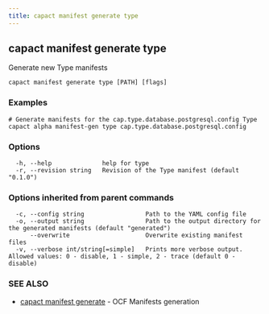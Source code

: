 ```yaml
---
title: capact manifest generate type
---
```


## capact manifest generate type

Generate new Type manifests

```
capact manifest generate type [PATH] [flags]
```

### Examples

```
# Generate manifests for the cap.type.database.postgresql.config Type
capact alpha manifest-gen type cap.type.database.postgresql.config
```

### Options

```
  -h, --help              help for type
  -r, --revision string   Revision of the Type manifest (default "0.1.0")
```

### Options inherited from parent commands

```
  -c, --config string                 Path to the YAML config file
  -o, --output string                 Path to the output directory for the generated manifests (default "generated")
      --overwrite                     Overwrite existing manifest files
  -v, --verbose int/string[=simple]   Prints more verbose output. Allowed values: 0 - disable, 1 - simple, 2 - trace (default 0 - disable)
```

### SEE ALSO

* [capact manifest generate](capact_manifest_generate.md)	 - OCF Manifests generation

